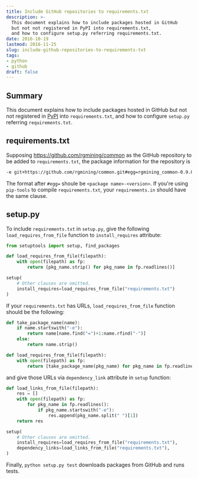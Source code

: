 ```yaml
---
title: Include GitHub repositories to requirements.txt
description: >-
  This document explains how to include packages hosted in GitHub
  but not not registered in PyPI into requirements.txt,
  and how to configure setup.py referring requirements.txt.
date: 2016-10-19
lastmod: 2016-11-25
slug: include-github-repositories-to-requirements-txt
tags:
- python
- github
draft: false
---
```


## Summary
This document explains how to include packages hosted in GitHub
but not not registered in [PyPI](https://pypi.python.org/pypi) into `requirements.txt`,
and how to configure `setup.py` referring `requirements.txt`.


## requirements.txt
Supposing https://github.com/rgmining/common as the GitHub repository to be added to `requirements.txt`,
the package information for the repository is

```bash
-e git+https://github.com/rgmining/common.git#egg=rgmining_common-0.9.0
```

The format after `#egg=` shoule be `<package name>-<version>`.
If you're using `pip-tools` to compile `requirements.txt`,
your `requirements.in` should have the same clause.


## setup.py
To include `requirements.txt` in `setup.py`,
give the following `load_requires_from_file` function to `install_requires` attribute:

```py
from setuptools import setup, find_packages

def load_requires_from_file(filepath):
    with open(filepath) as fp:
        return [pkg_name.strip() for pkg_name in fp.readlines()]

setup(
    # Other clauses are omitted.
    install_requires=load_requires_from_file("requirements.txt")
)
```

If your `requirements.txt` has URLs,
`load_requires_from_file` function should be the following:

```py
def take_package_name(name):
    if name.startswith("-e"):
        return name[name.find("=")+1:name.rfind("-")]
    else:
        return name.strip()

def load_requires_from_file(filepath):
    with open(filepath) as fp:
        return [take_package_name(pkg_name) for pkg_name in fp.readlines()]
```

and give those URLs via `dependency_link` attribute in `setup` function:

```py
def load_links_from_file(filepath):
    res = []
    with open(filepath) as fp:
        for pkg_name in fp.readlines():
            if pkg_name.startswith("-e"):
                res.append(pkg_name.split(" ")[1])
    return res

setup(
    # Other clauses are omitted.
    install_requires=load_requires_from_file("requirements.txt"),
    dependency_links=load_links_from_file("requirements.txt"),
)
```

Finally, `python setup.py test` downloads packages from GitHub and runs tests.
